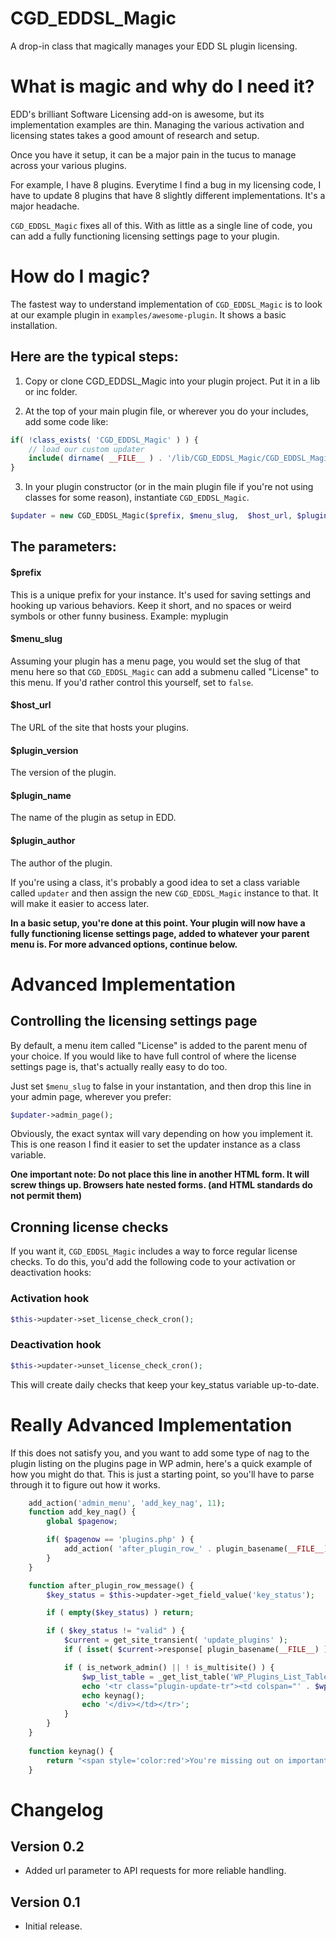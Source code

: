 CGD_EDDSL_Magic
===============

A drop-in class that magically manages your EDD SL plugin licensing.

#  What is magic and why do I need it?
EDD's brilliant Software Licensing add-on is awesome, but its implementation examples are thin.  Managing the various activation and licensing states takes a good amount of research and setup. 

Once you have it setup, it can be a major pain in the tucus to manage across your various plugins. 

For example, I have 8 plugins.  Everytime I find a bug in my licensing code, I have to update 8 plugins that have 8 slightly different implementations.  It's a major headache. 

`CGD_EDDSL_Magic` fixes all of this.  With as little as a single line of code, you can add a fully functioning licensing settings page to your plugin.  

# How do I magic?

The fastest way to understand implementation of `CGD_EDDSL_Magic` is to look at our example plugin in `examples/awesome-plugin`.  It shows a basic installation.

## Here are the typical steps:

1) Copy or clone CGD_EDDSL_Magic into your plugin project.  Put it in a lib or inc folder.

2)  At the top of your main plugin file, or wherever you do your includes, add some code like:


```php
if( !class_exists( 'CGD_EDDSL_Magic' ) ) {
	// load our custom updater
	include( dirname( __FILE__ ) . '/lib/CGD_EDDSL_Magic/CGD_EDDSL_Magic.php' );
}
```

3) In your plugin constructor (or in the main plugin file if you're not using classes for some reason),  instantiate `CGD_EDDSL_Magic`. 

```php
$updater = new CGD_EDDSL_Magic($prefix, $menu_slug,  $host_url, $plugin_version, $plugin_name, $plugin_author);
```
	
## The parameters:
#### $prefix
This is a unique prefix for your instance.  It's used for saving settings and hooking up various behaviors.  Keep it short, and no spaces or weird symbols or other funny business.  Example: myplugin

#### $menu_slug
Assuming your plugin has a menu page, you would set the slug of that menu here so that `CGD_EDDSL_Magic` can add a submenu called "License" to this menu.  If you'd rather control this yourself, set to `false`. 

#### $host_url
The URL of the site that hosts your plugins. 

#### $plugin_version
The version of the plugin.

#### $plugin_name
The name of the plugin as setup in EDD.

#### $plugin_author
The author of the plugin.

If you're using a class, it's probably a good idea to set a class variable called `updater` and then assign the new `CGD_EDDSL_Magic` instance to that. It will make it easier to access later.

**In a basic setup, you're done at this point.  Your plugin will now have a fully functioning license settings page, added to whatever your parent menu is.  For more advanced options, continue below.**


# Advanced Implementation

## Controlling the licensing settings page 
By default, a menu item called "License" is added to the parent menu of your choice. If you would like to have full control of where the license settings page is, that's actually really easy to do too. 

Just set `$menu_slug` to false in your instantation, and then drop this line in your admin page, wherever you prefer:
``` php
$updater->admin_page();
```
Obviously, the exact syntax will vary depending on how you implement it.  This is one reason I find it easier to set the updater instance as a class variable. 

**One important note: Do not place this line in another HTML form.  It will screw things up. Browsers hate nested forms. (and HTML standards do not permit them)**

## Cronning license checks
If you want it,  `CGD_EDDSL_Magic` includes a way to force regular license checks.  To do this, you'd add the following code to your activation or deactivation hooks:

### Activation hook
``` php
$this->updater->set_license_check_cron();
```

### Deactivation hook
``` php
$this->updater->unset_license_check_cron();
```

This will create daily checks that keep your key_status variable up-to-date. 

# Really Advanced Implementation

If this does not satisfy you, and you want to add some type of nag to the plugin listing on the plugins page in WP admin, here's a quick example of how you might do that.  This is just a starting point, so you'll have to parse through it to figure out how it works. 

```php
	add_action('admin_menu', 'add_key_nag', 11);
	function add_key_nag() {
		global $pagenow;

	    if( $pagenow == 'plugins.php' ) {
	        add_action( 'after_plugin_row_' . plugin_basename(__FILE__), 'after_plugin_row_message', 10, 2 );
	    }
	}

	function after_plugin_row_message() {
		$key_status = $this->updater->get_field_value('key_status');

		if ( empty($key_status) ) return;

		if ( $key_status != "valid" ) {
			$current = get_site_transient( 'update_plugins' );
			if ( isset( $current->response[ plugin_basename(__FILE__) ] ) ) return;

			if ( is_network_admin() || ! is_multisite() ) {
				$wp_list_table = _get_list_table('WP_Plugins_List_Table');
				echo '<tr class="plugin-update-tr"><td colspan="' . $wp_list_table->get_column_count() . '" class="plugin-update colspanchange"><div class="update-message">';
				echo keynag();
				echo '</div></td></tr>';
			}
		}
	}
	
	function keynag() {
		return "<span style='color:red'>You're missing out on important updates because your license key is missing, invalid, or expired.</span>";
	}
```

# Changelog

## Version 0.2
- Added url parameter to API requests for more reliable handling. 

## Version 0.1
- Initial release. 
